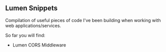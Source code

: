## Lumen Snippets

Compilation of useful pieces of code I've been building when working with
web applications/services.

So far you will find:
* Lumen CORS Middleware
